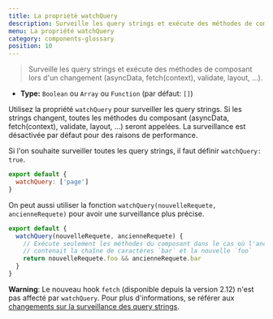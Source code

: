 ```yaml
---
title: La propriété watchQuery
description: Surveille les query strings et exécute des méthodes de composant lors d'un changement (asyncData, fetch(context), validate, layout, ...)
menu: La propriété watchQuery
category: components-glossary
position: 10
---
```


> Surveille les query strings et exécute des méthodes de composant lors d'un changement (asyncData, fetch(context), validate, layout, ...).

- **Type:** `Boolean` ou `Array` ou `Function` (par défaut: `[]`)

Utilisez la propriété `watchQuery` pour surveiller les query strings. Si les strings changent, toutes les méthodes du composant (asyncData, fetch(context), validate, layout, ...) seront appelées. La surveillance est désactivée par défaut pour des raisons de performance.

Si l'on souhaite surveiller toutes les query strings, il faut définir `watchQuery: true`.

```js
export default {
  watchQuery: ['page']
}
```

On peut aussi utiliser la fonction `watchQuery(nouvelleRequete, ancienneRequete)` pour avoir une surveillance plus précise.

```js
export default {
  watchQuery(nouvelleRequete, ancienneRequete) {
    // Exécute seulement les méthodes du composant dans le cas où l'ancienne query string
    // contenait la chaîne de caractères `bar` et la nouvelle `foo`
    return nouvelleRequete.foo && ancienneRequete.bar
  }
}
```

<base-alert>

**Warning**: Le nouveau hook `fetch` (disponible depuis la version 2.12) n'est pas affecté par `watchQuery`. Pour plus d'informations, se référer aux [changements sur la surveillance des query strings](/guides/features/data-fetching#the-fetch-hook).

</base-alert>
